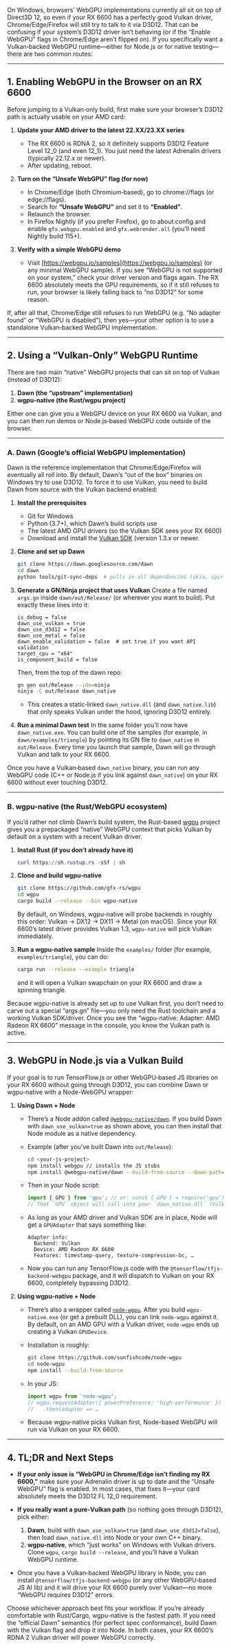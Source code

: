 On Windows, browsers’ WebGPU implementations currently all sit on top of Direct3D 12, so even if your RX 6600 has a perfectly good Vulkan driver, Chrome/Edge/Firefox will still try to talk to it via D3D12. That can be confusing if your system’s D3D12 driver isn’t behaving (or if the “Enable WebGPU” flags in Chrome/Edge aren’t flipped on). If you specifically want a Vulkan‐backed WebGPU runtime—either for Node.js or for native testing—there are two common routes:

---

## 1. Enabling WebGPU in the Browser on an RX 6600

Before jumping to a Vulkan‐only build, first make sure your browser’s D3D12 path is actually usable on your AMD card:

1. **Update your AMD driver to the latest 22.XX/23.XX series**

   * The RX 6600 is RDNA 2, so it definitely supports D3D12 Feature Level 12\_0 (and even 12\_1). You just need the latest Adrenalin drivers (typically 22.12.x or newer).
   * After updating, reboot.

2. **Turn on the “Unsafe WebGPU” flag (for now)**

   * In Chrome/Edge (both Chromium‐based), go to chrome://flags (or edge://flags).
   * Search for **“Unsafe WebGPU”** and set it to **“Enabled”**.
   * Relaunch the browser.
   * In Firefox Nightly (if you prefer Firefox), go to about\:config and enable `gfx.webgpu.enabled` and `gfx.webrender.all` (you’ll need Nightly build 115+).

3. **Verify with a simple WebGPU demo**

   * Visit [https://webgpu.io/samples](https://webgpu.io/samples) (or any minimal WebGPU sample). If you see “WebGPU is not supported on your system,” check your driver version and flags again. The RX 6600 absolutely meets the GPU requirements, so if it still refuses to run, your browser is likely falling back to “no D3D12” for some reason.

If, after all that, Chrome/Edge still refuses to run WebGPU (e.g. “No adapter found” or “WebGPU is disabled”), then yes—your other option is to use a standalone Vulkan‐backed WebGPU implementation.

---

## 2. Using a “Vulkan‐Only” WebGPU Runtime

There are two main “native” WebGPU projects that can sit on top of Vulkan (instead of D3D12):

1. **Dawn (the “upstream” implementation)**
2. **wgpu-native (the Rust/wgpu project)**

Either one can give you a WebGPU device on your RX 6600 via Vulkan, and you can then run demos or Node.js‐based WebGPU code outside of the browser.

---

### A. Dawn (Google’s official WebGPU implementation)

Dawn is the reference implementation that Chrome/Edge/Firefox will eventually all roll into. By default, Dawn’s “out of the box” binaries on Windows try to use D3D12. To force it to use Vulkan, you need to build Dawn from source with the Vulkan backend enabled:

1. **Install the prerequisites**

   * Git for Windows
   * Python (3.7+), which Dawn’s build scripts use
   * The latest AMD GPU drivers (so the Vulkan SDK sees your RX 6600)
   * Download and install the [Vulkan SDK](https://vulkan.lunarg.com/) (version 1.3.x or newer.

2. **Clone and set up Dawn**

   ```bash
   git clone https://dawn.googlesource.com/dawn
   cd dawn
   python tools/git-sync-deps  # pulls in all dependencies (skia, spirv‐tools, etc.)
   ```

3. **Generate a GN/Ninja project that uses Vulkan**
   Create a file named `args.gn` inside `dawn/out/Release/` (or wherever you want to build). Put exactly these lines into it:

   ```
   is_debug = false
   dawn_use_vulkan = true
   dawn_use_d3d12 = false
   dawn_use_metal = false
   dawn_enable_validation = false  # set true if you want API validation
   target_cpu = "x64"
   is_component_build = false
   ```

   Then, from the top of the dawn repo:

   ```bash
   gn gen out/Release --ide=ninja
   ninja -C out/Release dawn_native
   ```

   * This creates a static‐linked `dawn_native.dll` (and `dawn_native.lib`) that only speaks Vulkan under the hood, ignoring D3D12 entirely.

4. **Run a minimal Dawn test**
   In the same folder you’ll now have `dawn_native.exe`. You can build one of the samples (for example, in `dawn/examples/triangle`) by pointing its GN file to `dawn_native` in `out/Release`. Every time you launch that sample, Dawn will go through Vulkan and talk to your RX 6600.

Once you have a Vulkan‐based `dawn_native` binary, you can run any WebGPU code (C++ or Node.js if you link against `dawn_native`) on your RX 6600 without ever touching D3D12.

---

### B. wgpu-native (the Rust/WebGPU ecosystem)

If you’d rather not climb Dawn’s build system, the Rust-based [wgpu](https://github.com/gfx-rs/wgpu) project gives you a prepackaged “native” WebGPU context that picks Vulkan by default on a system with a recent Vulkan driver.

1. **Install Rust (if you don’t already have it)**

   ```powershell
   curl https://sh.rustup.rs -sSf | sh
   ```

2. **Clone and build wgpu-native**

   ```bash
   git clone https://github.com/gfx-rs/wgpu
   cd wgpu
   cargo build --release --bin wgpu-native
   ```

   By default, on Windows, wgpu-native will probe backends in roughly this order: Vulkan → DX12 → DX11 → Metal (on macOS). Since your RX 6600’s latest driver provides Vulkan 1.3, `wgpu-native` will pick Vulkan immediately.

3. **Run a wgpu-native sample**
   Inside the `examples/` folder (for example, `examples/triangle`), you can do:

   ```bash
   cargo run --release --example triangle
   ```

   and it will open a Vulkan swapchain on your RX 6600 and draw a spinning triangle.

Because wgpu-native is already set up to use Vulkan first, you don’t need to carve out a special “args.gn” file—you only need the Rust toolchain and a working Vulkan SDK/driver. Once you see the “wgpu-native: Adapter: AMD Radeon RX 6600” message in the console, you know the Vulkan path is active.

---

## 3. WebGPU in Node.js via a Vulkan Build

If your goal is to run TensorFlow\.js or other WebGPU‐based JS libraries on your RX 6600 without going through D3D12, you can combine Dawn or wgpu-native with a Node-WebGPU wrapper:

1. **Using Dawn + Node**

   * There’s a Node addon called [`@webgpu-native/dawn`](https://github.com/webgpu-native/dawn/tree/main/node). If you build Dawn with `dawn_use_vulkan=true` as shown above, you can then install that Node module as a native dependency.
   * Example (after you’ve built Dawn into `out/Release`):

     ```bash
     cd <your‐js‐project>
     npm install webgpu // installs the JS stubs
     npm install @webgpu-native/dawn --build‐from‐source --dawn‐path="C:/path/to/dawn/out/Release"
     ```
   * Then in your Node script:

     ```js
     import { GPU } from 'gpu'; // or: const { GPU } = require('gpu');
     // That `GPU` object will call into your `dawn_native.dll` (Vulkan backend) to create adapters.
     ```
   * As long as your AMD driver and Vulkan SDK are in place, Node will get a `GPUAdapter` that says something like:

     ```
     Adapter info:
       Backend: Vulkan
       Device: AMD Radeon RX 6600
       Features: timestamp-query, texture-compression-bc, …
     ```
   * Now you can run any TensorFlow\.js code with the `@tensorflow/tfjs-backend-webgpu` package, and it will dispatch to Vulkan on your RX 6600, completely bypassing D3D12.

2. **Using wgpu-native + Node**

   * There’s also a wrapper called [`node‐wgpu`](https://github.com/sunfishcode/node‐wgpu). After you build `wgpu-native.exe` (or get a prebuilt DLL), you can link `node‐wgpu` against it. By default, on an AMD GPU with a Vulkan driver, `node‐wgpu` ends up creating a Vulkan `GPUDevice`.
   * Installation is roughly:

     ```bash
     git clone https://github.com/sunfishcode/node-wgpu
     cd node-wgpu
     npm install --build-from-source
     ```
   * In your JS:

     ```js
     import wgpu from 'node-wgpu';
     // wgpu.requestAdapter({ powerPreference: 'high-performance' })
     //   .then(adapter => …
     ```
   * Because wgpu-native picks Vulkan first, Node-based WebGPU will run via Vulkan on your RX 6600.

---

## 4. TL;DR and Next Steps

* **If your only issue is “WebGPU in Chrome/Edge isn’t finding my RX 6600,”** make sure your Adrenalin driver is up to date and the “Unsafe WebGPU” flag is enabled. In most cases, that fixes it—your card absolutely meets the D3D12 FL 12\_0 requirement.
* **If you really want a pure‐Vulkan path** (so nothing goes through D3D12), pick either:

  1. **Dawn**, build with `dawn_use_vulkan=true` (and `dawn_use_d3d12=false`), then load `dawn_native.dll` into Node or your own C++ binary.
  2. **wgpu-native**, which “just works” on Windows with Vulkan drivers. Clone `wgpu`, `cargo build --release`, and you’ll have a Vulkan WebGPU runtime.
* Once you have a Vulkan‐backed WebGPU library in Node, you can install `@tensorflow/tfjs-backend-webgpu` (or any other WebGPU‐based JS AI lib) and it will drive your RX 6600 purely over Vulkan—no more “WebGPU requires D3D12” errors.

Choose whichever approach best fits your workflow. If you’re already comfortable with Rust/Cargo, wgpu-native is the fastest path. If you need the “official Dawn” semantics (for perfect spec conformance), build Dawn with the Vulkan flag and drop it into Node. In both cases, your RX 6600’s RDNA 2 Vulkan driver will power WebGPU correctly.
